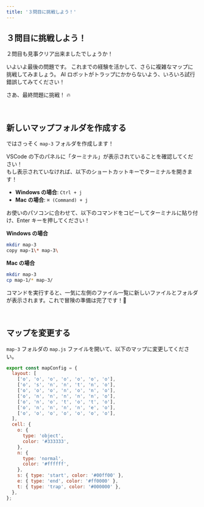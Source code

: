 ```yaml
---
title: '３問目に挑戦しよう！'
---
```


## ３問目に挑戦しよう！

２問目も見事クリア出来ましたでしょうか！

いよいよ最後の問題です。
これまでの経験を活かして、さらに複雑なマップに挑戦してみましょう。
AI ロボットがトラップにかからないよう、いろいろ試行錯誤してみてください！

さあ、最終問題に挑戦！ 🔥

<br />

## 新しいマップフォルダを作成する

ではさっそく `map-3` フォルダを作成します！

VSCode の下のパネルに「ターミナル」が表示されていることを確認してください！\
もし表示されていなければ、以下のショートカットキーでターミナルを開きます！

- **Windows の場合**: `Ctrl + j`
- **Mac の場合**: `⌘ (Command) + j`

お使いのパソコンに合わせて、以下のコマンドをコピーしてターミナルに貼り付け、Enter キーを押してください！

**Windows の場合**

```bash
mkdir map-3
copy map-1\* map-3\
```

**Mac の場合**

```bash
mkdir map-3
cp map-1/* map-3/
```

コマンドを実行すると、一気に左側のファイル一覧に新しいファイルとフォルダが表示されます。これで冒険の準備は完了です！🎉

<br />

## マップを変更する

`map-3` フォルダの `map.js` ファイルを開いて、以下のマップに変更してください。

```javascript
export const mapConfig = {
  layout: [
    ['o', 'o', 'o', 'o', 'o', 'o', 'o'],
    ['o', 's', 'n', 'n', 't', 'n', 'o'],
    ['o', 'o', 'o', 'n', 'o', 'n', 'o'],
    ['o', 'n', 'n', 'n', 'n', 'n', 'o'],
    ['o', 'n', 'o', 't', 'o', 't', 'o'],
    ['o', 'n', 'n', 'n', 'n', 'e', 'o'],
    ['o', 'o', 'o', 'o', 'o', 'o', 'o'],
  ],
  cell: {
    o: {
      type: 'object',
      color: '#333333',
    },
    n: {
      type: 'normal',
      color: '#ffffff',
    },
    s: { type: 'start', color: '#00ff00' },
    e: { type: 'end', color: '#ff0000' },
    t: { type: 'trap', color: '#000000' },
  },
};
```
